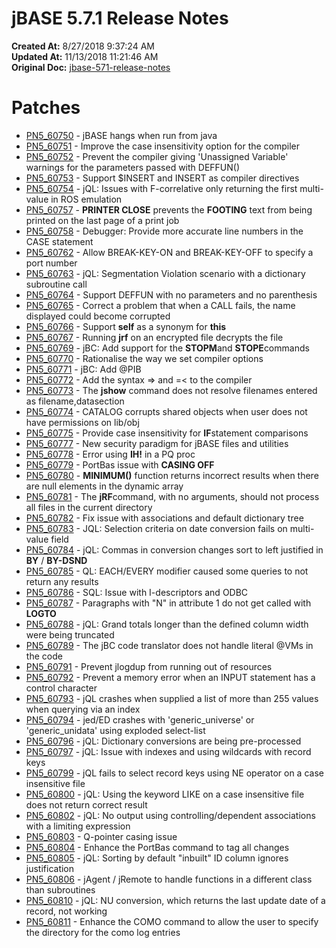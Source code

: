 # jBASE 5.7.1 Release Notes

**Created At:** 8/27/2018 9:37:24 AM  
**Updated At:** 11/13/2018 11:21:46 AM  
**Original Doc:** [jbase-571-release-notes](https://docs.jbase.com/48420-5-7-1-release-notes/jbase-571-release-notes)  


# Patches

- [PN5\_60750](pn5_60750) - jBASE hangs when run from java
- [PN5\_60751](pn5_60751) - Improve the case insensitivity option for the compiler
- [PN5\_60752](pn5_60752) - Prevent the compiler giving 'Unassigned Variable' warnings for the parameters passed with DEFFUN()
- [PN5\_60753](pn5_60753) - Support $INSERT and INSERT as compiler directives
- [PN5\_60754](pn5_60754) - jQL: Issues with F-correlative only returning the first multi-value in ROS emulation
- [PN5\_60757](pn5_60757) - **PRINTER CLOSE** prevents the **FOOTING** text from being printed on the last page of a print job
- [PN5\_60758](pn5_60758%20) - Debugger: Provide more accurate line numbers in the CASE statement
- [PN5\_60762](pn5_60762) - Allow BREAK-KEY-ON and BREAK-KEY-OFF to specify a port number
- [PN5\_60763](pn5_60763) - jQL: Segmentation Violation scenario with a dictionary subroutine call
- [PN5\_60764](pn5_60764) - Support DEFFUN with no parameters and no parenthesis
- [PN5\_60765](pn5_60765) - Correct a problem that when a CALL fails, the name displayed could become corrupted
- [PN5\_60766](pn5_60766) - Support **self** as a synonym for **this**
- [PN5\_60767](pn5_60767) - Running **jrf** on an encrypted file decrypts the file
- [PN5\_60769](pn5_60769) - jBC: Add support for the **STOPM**and **STOPE**commands
- [PN5\_60770](pn5_60770) - Rationalise the way we set compiler options
- [PN5\_60771](pn5_60771) - jBC: Add @PIB
- [PN5\_60772](pn5_60772) - Add the syntax =&gt; and =&lt; to the compiler
- [PN5\_60773](pn5_60773) - The **jshow** command does not resolve filenames entered as filename,datasection
- [PN5\_60774](pn5_60774) - CATALOG corrupts shared objects when user does not have permissions on lib/obj
- [PN5\_60775](pn5_60775) - Provide case insensitivity for **IF**statement comparisons
- [PN5\_60777](pn5_60777) - New security paradigm for jBASE files and utilities
- [PN5\_60778](pn5_60778) - Error using **IH!** in a PQ proc
- [PN5\_60779](pn5_60779) - PortBas issue with **CASING OFF**
- [PN5\_60780](pn5_60780) - **MINIMUM()** function returns incorrect results when there are null elements in the dynamic array
- [PN5\_60781](pn5_60781) - The **jRF**command, with no arguments, should not process all files in the current directory
- [PN5\_60782](pn5_60782) - Fix issue with associations and default dictionary tree
- [PN5\_60783](pn5_60783) - JQL: Selection criteria on date conversion fails on multi-value field
- [PN5\_60784](pn5_60784) - jQL: Commas in conversion changes sort to left justified in **BY** / **BY-DSND**
- [PN5\_60785](pn5_60785) - QL: EACH/EVERY modifier caused some queries to not return any results
- [PN5\_60786](pn5_60786) - SQL: Issue with I-descriptors and ODBC
- [PN5\_60787](pn5_60787) - Paragraphs with "N" in attribute 1 do not get called with **LOGTO**
- [PN5\_60788](pn5_60788) - jQL: Grand totals longer than the defined column width were being truncated
- [PN5\_60789](pn5_60789) - The jBC code translator does not handle literal @VMs in the code
- [PN5\_60791](PN5_60791) - Prevent jlogdup from running out of resources
- [PN5\_60792](pn5_60792) - Prevent a memory error when an INPUT statement has a control character
- [PN5\_60793](pn5_60793) - jQL crashes when supplied a list of more than 255 values when querying via an index
- [PN5\_60794](pn5_60794) - jed/ED crashes with 'generic\_universe' or 'generic\_unidata' using exploded select-list
- [PN5\_60796](pn5_60796) - jQL: Dictionary conversions are being pre-processed
- [PN5\_60797](pn5_60797) - jQL: Issue with indexes and using wildcards with record keys
- [PN5\_60799](pn5_60799) - jQL fails to select record keys using NE operator on a case insensitive file
- [PN5\_60800](pn5_60800) - jQL: Using the keyword LIKE on a case insensitive file does not return correct result
- [PN5\_60802](pn5_60802) - jQL: No output using controlling/dependent associations with a limiting expression
- [PN5\_60803](pn5_60803) - Q-pointer casing issue
- [PN5\_60804](pn5_60804) - Enhance the PortBas command to tag all changes
- [PN5\_60805](pn5_60805) - jQL: Sorting by default "inbuilt" ID column ignores justification
- [PN5\_60806](pn5_60806) - jAgent / jRemote to handle functions in a different class than subroutines
- [PN5\_60810](pn5_60810) - jQL: NU conversion, which returns the last update date of a record, not working
- [PN5\_60811](pn5_60811) - Enhance the COMO command to allow the user to specify the directory for the como log entries

